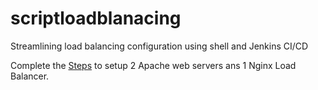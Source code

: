 # scriptloadblanacing
Streamlining load balancing configuration using shell and Jenkins CI/CD

Complete the [Steps](https://github.com/naqeebghazi/loadbalancerNginx) to setup 2 Apache web servers ans 1 Nginx Load Balancer.
